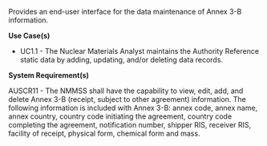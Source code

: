 Provides an end-user interface for the data maintenance of Annex 3-B information.

**Use Case(s)**

- UC1.1 - The Nuclear Materials Analyst maintains the Authority Reference static data by adding, updating, and/or deleting data records.

**System Requirement(s)**

AUSCR11 - The NMMSS shall have the capability to view, edit, add, and delete Annex 3-B (receipt, subject to other agreement) information. The following information is included with Annex 3-B: annex code, annex name, annex country, country code initiating the agreement, country code completing the agreement, notification number, shipper RIS, receiver RIS, facility of receipt, physical form, chemical form and mass.